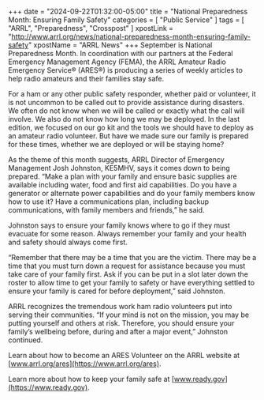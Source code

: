 +++
date = "2024-09-22T01:32:00-05:00"
title = "National Preparedness Month: Ensuring Family Safety"
categories = [ "Public Service" ]
tags = [ "ARRL", "Preparedness", "Crosspost" ]
xpostLink = "http://www.arrl.org/news/national-preparedness-month-ensuring-family-safety"
xpostName = "ARRL News"
+++
September is National Preparedness Month. In coordination with our
partners at the Federal Emergency Management Agency (FEMA), the ARRL
Amateur Radio Emergency Service® (ARES®) is producing a series of
weekly articles to help radio amateurs and their families stay safe.

For a ham or any other public safety responder, whether paid or
volunteer, it is not uncommon to be called out to provide assistance
during disasters. We often do not know when we will be called or exactly
what the call will involve. We also do not know how long we may be
deployed. In the last edition, we focused on our go kit and the tools we
should have to deploy as an amateur radio volunteer. But have we made
sure our family is prepared for these times, whether we are deployed or
will be staying home?
<!--more-->

As the theme of this month suggests, ARRL Director of Emergency
Management Josh Johnston, KE5MHV, says it comes down to being prepared.
“Make a plan with your family and ensure basic supplies are available
including water, food and first aid capabilities. Do you have a
generator or alternate power capabilities and do your family members
know how to use it? Have a communications plan, including backup
communications, with family members and friends,” he said.

Johnston says to ensure your family knows where to go if they must
evacuate for some reason. Always remember your family and your health
and safety should always come first.

“Remember that there may be a time that you are the victim. There
may be a time that you must turn down a request for assistance because
you must take care of your family first. Ask if you can be put in a
slot later down the roster to allow time to get your family to safety
or have everything settled to ensure your family is cared for before
deployment,” said Johnston.

ARRL recognizes the tremendous work ham radio volunteers put into
serving their communities. “If your mind is not on the mission, you
may be putting yourself and others at risk. Therefore, you should ensure
your family’s wellbeing before, during and after a major event,”
Johnston continued.

Learn about how to become an ARES Volunteer on the ARRL website at
[www.arrl.org/ares](https://www.arrl.org/ares).

Learn more about how to keep your family safe at [www.ready.gov](https://www.ready.gov).
